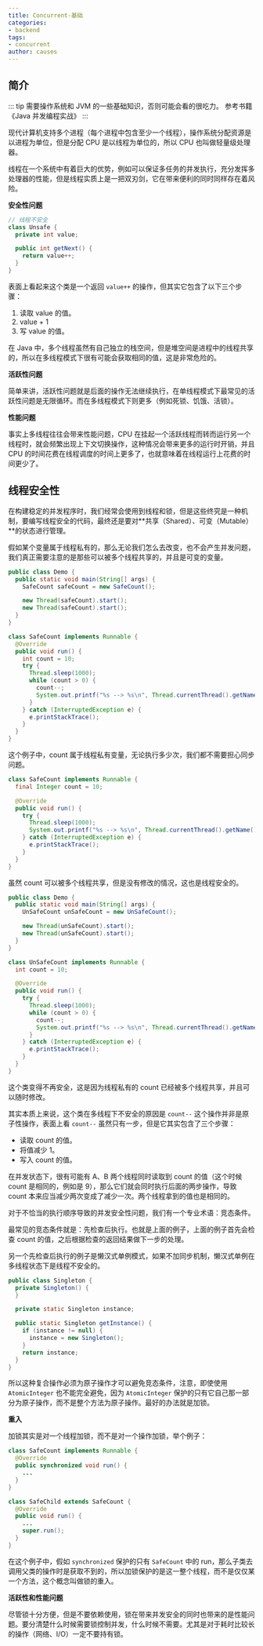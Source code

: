 ```yaml
---
title: Concurrent-基础
categories:
- backend
tags:
- concurrent
author: causes
---
```


## 简介

::: tip
需要操作系统和 JVM 的一些基础知识，否则可能会看的很吃力。
参考书籍 《Java 并发编程实战》
:::

现代计算机支持多个进程（每个进程中包含至少一个线程），操作系统分配资源是以进程为单位，但是分配 CPU 是以线程为单位的，所以 CPU 也叫做轻量级处理器。

线程在一个系统中有着巨大的优势，例如可以保证多任务的并发执行，充分发挥多处理器的性能，但是线程实质上是一把双刃剑，它在带来便利的同时同样存在着风险。

**安全性问题**

```java
// 线程不安全
class Unsafe {
  private int value;

  public int getNext() {
    return value++;
  }
}
```

表面上看起来这个类是一个返回 `value++` 的操作，但其实它包含了以下三个步骤：

1. 读取 value 的值。
1. value + 1
1. 写 value 的值。

在 Java 中，多个线程虽然有自己独立的栈空间，但是堆空间是进程中的线程共享的，所以在多线程模式下很有可能会获取相同的值，这是非常危险的。

**活跃性问题**

简单来讲，活跃性问题就是后面的操作无法继续执行，在单线程模式下最常见的活跃性问题是无限循环。而在多线程模式下则更多（例如死锁、饥饿、活锁）。

**性能问题**

事实上多线程往往会带来性能问题，CPU 在挂起一个活跃线程而转而运行另一个线程时，就会频繁出现上下文切换操作，这种情况会带来更多的运行时开销，并且 CPU 的时间花费在线程调度的时间上更多了，也就意味着在线程运行上花费的时间更少了。

## 线程安全性

在构建稳定的并发程序时，我们经常会使用到线程和锁，但是这些终究是一种机制，要编写线程安全的代码，最终还是要对**共享（Shared）、可变（Mutable）**的状态进行管理。

假如某个变量属于线程私有的，那么无论我们怎么去改变，也不会产生并发问题，我们真正需要注意的是那些可以被多个线程共享的，并且是可变的变量。

```java
public class Demo {
  public static void main(String[] args) {
    SafeCount safeCount = new SafeCount();

    new Thread(safeCount).start();
    new Thread(safeCount).start();
  }
}

class SafeCount implements Runnable {
  @Override
  public void run() {
    int count = 10;
    try {
      Thread.sleep(1000);
      while (count > 0) {
        count--;
        System.out.printf("%s --> %s\n", Thread.currentThread().getName(), count);
      }
    } catch (InterruptedException e) {
      e.printStackTrace();
    }
  }
}
```

这个例子中，count 属于线程私有变量，无论执行多少次，我们都不需要担心同步问题。

```java
class SafeCount implements Runnable {
  final Integer count = 10;

  @Override
  public void run() {
    try {
      Thread.sleep(1000);
      System.out.printf("%s --> %s\n", Thread.currentThread().getName(), count);
    } catch (InterruptedException e) {
      e.printStackTrace();
    }
  }
}
```

虽然 count 可以被多个线程共享，但是没有修改的情况，这也是线程安全的。

```java
public class Demo {
  public static void main(String[] args) {
    UnSafeCount unSafeCount = new UnSafeCount();

    new Thread(unSafeCount).start();
    new Thread(unSafeCount).start();
  }
}

class UnSafeCount implements Runnable {
  int count = 10;

  @Override
  public void run() {
    try {
      Thread.sleep(1000);
      while (count > 0) {
        count--;
        System.out.printf("%s --> %s\n", Thread.currentThread().getName(), count);
      }
    } catch (InterruptedException e) {
      e.printStackTrace();
    }
  }
}
```

这个类变得不再安全，这是因为线程私有的 count 已经被多个线程共享，并且可以随时修改。

其实本质上来说，这个类在多线程下不安全的原因是 `count--` 这个操作并非是原子性操作，表面上看 `count--` 虽然只有一步，但是它其实包含了三个步骤：

- 读取 count 的值。
- 将值减少 1。
- 写入 count 的值。

在并发状态下，很有可能有 A、B 两个线程同时读取到 count 的值（这个时候 count 是相同的，例如是 9），那么它们就会同时执行后面的两步操作，导致 count 本来应当减少两次变成了减少一次。两个线程拿到的值也是相同的。

对于不恰当的执行顺序导致的并发安全性问题，我们有一个专业术语：竞态条件。

最常见的竞态条件就是：先检查后执行。也就是上面的例子，上面的例子首先会检查 count 的值，之后根据检查的返回结果做下一步的处理。

另一个先检查后执行的例子是懒汉式单例模式，如果不加同步机制，懒汉式单例在多线程状态下是线程不安全的。

```java
public class Singleton {
  private Singleton() {
  }

  private static Singleton instance;

  public static Singleton getInstance() {
    if (instance != null) {
      instance = new Singleton();
    }
    return instance;
  }
}
```

所以这种复合操作必须为原子操作才可以避免竞态条件，注意，即使使用 `AtomicInteger` 也不能完全避免，因为 `AtomicInteger` 保护的只有它自己那一部分为原子操作，而不是整个方法为原子操作。最好的办法就是加锁。

**重入**

加锁其实是对一个线程加锁，而不是对一个操作加锁，举个例子：

```java
class SafeCount implements Runnable {
  @Override
  public synchronized void run() {
    ...
  }
}

class SafeChild extends SafeCount {
  @Override
  public void run() {
    ...
    super.run();
  }
}
```

在这个例子中，假如 `synchronized` 保护的只有 `SafeCount` 中的 run，那么子类去调用父类的操作时是获取不到的，所以加锁保护的是这一整个线程，而不是仅仅某一个方法，这个概念叫做锁的重入。

**活跃性和性能问题**

尽管锁十分方便，但是不要依赖使用，锁在带来并发安全的同时也带来的是性能问题。要分清楚什么时候需要锁控制并发，什么时候不需要。尤其是对于耗时比较长的操作（网络、I/O）一定不要持有锁。